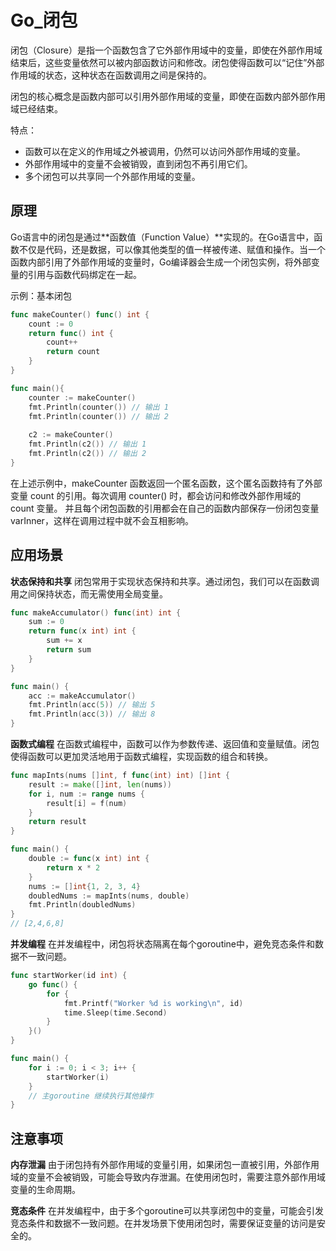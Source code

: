# Go_闭包

闭包（Closure）是指一个函数包含了它外部作用域中的变量，即使在外部作用域结束后，这些变量依然可以被内部函数访问和修改。闭包使得函数可以“记住”外部作用域的状态，这种状态在函数调用之间是保持的。

闭包的核心概念是函数内部可以引用外部作用域的变量，即使在函数内部外部作用域已经结束。

特点：
- 函数可以在定义的作用域之外被调用，仍然可以访问外部作用域的变量。
- 外部作用域中的变量不会被销毁，直到闭包不再引用它们。
- 多个闭包可以共享同一个外部作用域的变量。

## 原理
Go语言中的闭包是通过**函数值（Function Value）**实现的。在Go语言中，函数不仅是代码，还是数据，可以像其他类型的值一样被传递、赋值和操作。当一个函数内部引用了外部作用域的变量时，Go编译器会生成一个闭包实例，将外部变量的引用与函数代码绑定在一起。

示例：基本闭包
```go
func makeCounter() func() int {
    count := 0
    return func() int {
        count++
        return count
    }
}

func main(){
    counter := makeCounter()
    fmt.Println(counter()) // 输出 1
    fmt.Println(counter()) // 输出 2
    
    c2 := makeCounter()
    fmt.Println(c2()) // 输出 1
    fmt.Println(c2()) // 输出 2
}
```
在上述示例中，makeCounter 函数返回一个匿名函数，这个匿名函数持有了外部变量 count 的引用。每次调用 counter() 时，都会访问和修改外部作用域的 count 变量。
并且每个闭包函数的引用都会在自己的函数内部保存一份闭包变量 varInner，这样在调用过程中就不会互相影响。

## 应用场景

**状态保持和共享** 闭包常用于实现状态保持和共享。通过闭包，我们可以在函数调用之间保持状态，而无需使用全局变量。

```go
func makeAccumulator() func(int) int {
	sum := 0
	return func(x int) int {
		sum += x
		return sum
	}
}

func main() {
	acc := makeAccumulator()
	fmt.Println(acc(5)) // 输出 5
	fmt.Println(acc(3)) // 输出 8
}
```

**函数式编程** 在函数式编程中，函数可以作为参数传递、返回值和变量赋值。闭包使得函数可以更加灵活地用于函数式编程，实现函数的组合和转换。

```go
func mapInts(nums []int, f func(int) int) []int {
	result := make([]int, len(nums))
	for i, num := range nums {
		result[i] = f(num)
	}
	return result
}

func main() {
	double := func(x int) int {
		return x * 2
	}
	nums := []int{1, 2, 3, 4}
	doubledNums := mapInts(nums, double)
	fmt.Println(doubledNums)
}
// [2,4,6,8]
```

**并发编程** 在并发编程中，闭包将状态隔离在每个goroutine中，避免竞态条件和数据不一致问题。

```go
func startWorker(id int) {
    go func() {
        for {
            fmt.Printf("Worker %d is working\n", id)
            time.Sleep(time.Second)
        }
    }()
}

func main() {
    for i := 0; i < 3; i++ {
        startWorker(i)
    }
    // 主goroutine 继续执行其他操作
}
```

## 注意事项

**内存泄漏** 由于闭包持有外部作用域的变量引用，如果闭包一直被引用，外部作用域的变量不会被销毁，可能会导致内存泄漏。在使用闭包时，需要注意外部作用域变量的生命周期。

**竞态条件** 在并发编程中，由于多个goroutine可以共享闭包中的变量，可能会引发竞态条件和数据不一致问题。在并发场景下使用闭包时，需要保证变量的访问是安全的。

